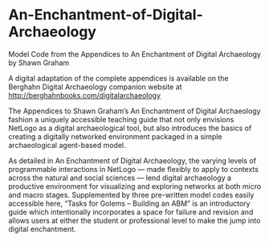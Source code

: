 # An-Enchantment-of-Digital-Archaeology
Model Code from the Appendices to An Enchantment of Digital Archaeology by Shawn Graham

A digital adaptation of the complete appendices is available on the Berghahn Digital Archaeology companion website at http://berghahnbooks.com/digitalarchaeology

The Appendices to Shawn Graham’s An Enchantment of Digital Archaeology fashion a uniquely accessible teaching guide that not only envisions NetLogo as a digital archaeological tool, but also introduces the basics of creating a digitally networked environment packaged in a simple archaeological agent-based model.

As detailed in An Enchantment of Digital Archaeology, the varying levels of programmable interactions in NetLogo — made flexibly to apply to contexts across the natural and social sciences — lend digital archaeology a productive environment for visualizing and exploring networks at both micro and macro stages. Supplemented by three pre-written model codes easily accessible here, “Tasks for Golems – Building an ABM” is an introductory guide which intentionally incorporates a space for failure and revision and allows users at either the student or professional level to make the jump into digital enchantment.
